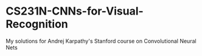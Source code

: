 # CS231N-CNNs-for-Visual-Recognition
My solutions for Andrej Karpathy's Stanford course on Convolutional Neural Nets
